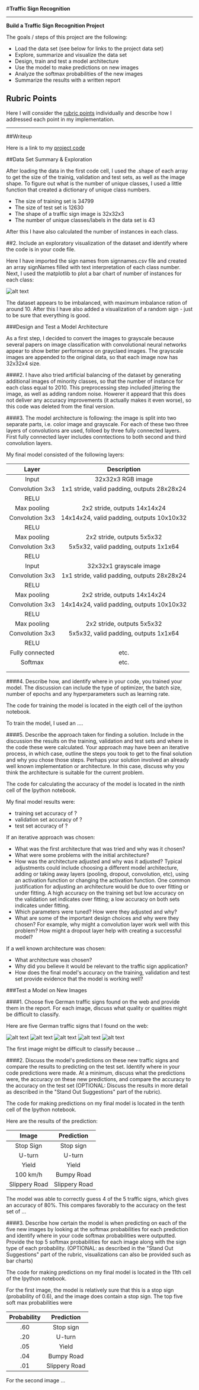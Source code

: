#**Traffic Sign Recognition** 

---

**Build a Traffic Sign Recognition Project**

The goals / steps of this project are the following:
* Load the data set (see below for links to the project data set)
* Explore, summarize and visualize the data set
* Design, train and test a model architecture
* Use the model to make predictions on new images
* Analyze the softmax probabilities of the new images
* Summarize the results with a written report


[//]: # (Image References)

[image1]: ./barchart.png "Visualization"
[image2]: ./examples/grayscale.jpg "Grayscaling"
[image3]: ./examples/random_noise.jpg "Random Noise"
[image4]: ./examples/placeholder.png "Traffic Sign 1"
[image5]: ./examples/placeholder.png "Traffic Sign 2"
[image6]: ./examples/placeholder.png "Traffic Sign 3"
[image7]: ./examples/placeholder.png "Traffic Sign 4"
[image8]: ./examples/placeholder.png "Traffic Sign 5"

## Rubric Points
Here I will consider the [rubric points](https://review.udacity.com/#!/rubrics/481/view) individually and describe how I addressed each point in my implementation.  

---
##Writeup

Here is a link to my [project code](https://github.com/VladimirStanovov/CarND-Traffic-Sign-Classifier-Project-2/blob/master/Traffic_Sign_Classifier.ipynb)

##Data Set Summary & Exploration

After loading the data in the first code cell, I used the .shape of each array to get the size of the trainig, validation and test sets, as well as the image shape. To figure out what is the number of unique classes, I used a little function that created a dictionary of unique class numbers.

* The size of training set is 34799
* The size of test set is 12630
* The shape of a traffic sign image is 32x32x3
* The number of unique classes/labels in the data set is 43

After this I have also calculated the number of instances in each class.

##2. Include an exploratory visualization of the dataset and identify where the code is in your code file.

Here I have imported the sign names from signnames.csv file and created an array signNames filled with text interpretation of each class number. Next, I used the matplotlib to plot a bar chart of number of instances for each class:

![alt text][image1]

The dataset appears to be imbalanced, with maximum imbalance ration of around 10.
After this I have also added a visualization of a random sign - just to be sure that everything is good.

###Design and Test a Model Architecture

As a first step, I decided to convert the images to grayscale because several papers on image classification with convolutional neural networks appear to show better performance on grayclaed images.
The grayscale images are appended to the original data, so that each image now has 32x32x4 size.

####2. I have also tried artificial balancing of the dataset by generating additional images of minority classes, so that the number of instance for each class equal to 2010. This preprocessing step included jittering the image, as well as adding random noise. Howerer it appeard that this does not deliver any accuracy improvements (it actually makes it even worse), so this code was deleted from the final version.

####3. The model architecture is following: the image is split into two separate parts, i.e. color image and grayscale. For each of these two three layers of convolutions are used, folloed by three fully connected layers. First fully connected layer includes conntections to both second and third convolution layers.

My final model consisted of the following layers:

| Layer         		|     Description	        					|    
|:---------------------:|:---------------------------------------------------:| 
| Input         		| 32x32x3 RGB image   							|
| Convolution 3x3     	| 1x1 stride, valid padding, outputs 28x28x24 	|
| RELU					|												|     
| Max pooling	      	| 2x2 stride,  outputs 14x14x24 				|
| Convolution 3x3	    | 14x14x24, valid padding, outputs 10x10x32      									|
| RELU					|												|     
| Max pooling	      	| 2x2 stride,  outputs 5x5x32 				|
| Convolution 3x3	    | 5x5x32, valid padding, outputs 1x1x64      									|
| RELU					|												|     
| Input         		| 32x32x1 grayscale image   							|
| Convolution 3x3     	| 1x1 stride, valid padding, outputs 28x28x24 	|
| RELU					|												|     
| Max pooling	      	| 2x2 stride,  outputs 14x14x24 				|
| Convolution 3x3	    | 14x14x24, valid padding, outputs 10x10x32      									|
| RELU					|												|     
| Max pooling	      	| 2x2 stride,  outputs 5x5x32 				|
| Convolution 3x3	    | 5x5x32, valid padding, outputs 1x1x64      									|
| RELU					|												|     
| Fully connected		| etc.        									|  
| Softmax				| etc.        									|  
|						|												|  
|						|												|  
 


####4. Describe how, and identify where in your code, you trained your model. The discussion can include the type of optimizer, the batch size, number of epochs and any hyperparameters such as learning rate.

The code for training the model is located in the eigth cell of the ipython notebook. 

To train the model, I used an ....

####5. Describe the approach taken for finding a solution. Include in the discussion the results on the training, validation and test sets and where in the code these were calculated. Your approach may have been an iterative process, in which case, outline the steps you took to get to the final solution and why you chose those steps. Perhaps your solution involved an already well known implementation or architecture. In this case, discuss why you think the architecture is suitable for the current problem.

The code for calculating the accuracy of the model is located in the ninth cell of the Ipython notebook.

My final model results were:
* training set accuracy of ?
* validation set accuracy of ? 
* test set accuracy of ?

If an iterative approach was chosen:
* What was the first architecture that was tried and why was it chosen?
* What were some problems with the initial architecture?
* How was the architecture adjusted and why was it adjusted? Typical adjustments could include choosing a different model architecture, adding or taking away layers (pooling, dropout, convolution, etc), using an activation function or changing the activation function. One common justification for adjusting an architecture would be due to over fitting or under fitting. A high accuracy on the training set but low accuracy on the validation set indicates over fitting; a low accuracy on both sets indicates under fitting.
* Which parameters were tuned? How were they adjusted and why?
* What are some of the important design choices and why were they chosen? For example, why might a convolution layer work well with this problem? How might a dropout layer help with creating a successful model?

If a well known architecture was chosen:
* What architecture was chosen?
* Why did you believe it would be relevant to the traffic sign application?
* How does the final model's accuracy on the training, validation and test set provide evidence that the model is working well?
 

###Test a Model on New Images

####1. Choose five German traffic signs found on the web and provide them in the report. For each image, discuss what quality or qualities might be difficult to classify.

Here are five German traffic signs that I found on the web:

![alt text][image4] ![alt text][image5] ![alt text][image6] 
![alt text][image7] ![alt text][image8]

The first image might be difficult to classify because ...

####2. Discuss the model's predictions on these new traffic signs and compare the results to predicting on the test set. Identify where in your code predictions were made. At a minimum, discuss what the predictions were, the accuracy on these new predictions, and compare the accuracy to the accuracy on the test set (OPTIONAL: Discuss the results in more detail as described in the "Stand Out Suggestions" part of the rubric).

The code for making predictions on my final model is located in the tenth cell of the Ipython notebook.

Here are the results of the prediction:

| Image			        |     Prediction	        					| 
|:---------------------:|:---------------------------------------------:| 
| Stop Sign      		| Stop sign   									| 
| U-turn     			| U-turn 										|
| Yield					| Yield											|
| 100 km/h	      		| Bumpy Road					 				|
| Slippery Road			| Slippery Road      							|


The model was able to correctly guess 4 of the 5 traffic signs, which gives an accuracy of 80%. This compares favorably to the accuracy on the test set of ...

####3. Describe how certain the model is when predicting on each of the five new images by looking at the softmax probabilities for each prediction and identify where in your code softmax probabilities were outputted. Provide the top 5 softmax probabilities for each image along with the sign type of each probability. (OPTIONAL: as described in the "Stand Out Suggestions" part of the rubric, visualizations can also be provided such as bar charts)

The code for making predictions on my final model is located in the 11th cell of the Ipython notebook.

For the first image, the model is relatively sure that this is a stop sign (probability of 0.6), and the image does contain a stop sign. The top five soft max probabilities were

| Probability         	|     Prediction	        					| 
|:---------------------:|:---------------------------------------------:| 
| .60         			| Stop sign   									| 
| .20     				| U-turn 										|
| .05					| Yield											|
| .04	      			| Bumpy Road					 				|
| .01				    | Slippery Road      							|


For the second image ... 
